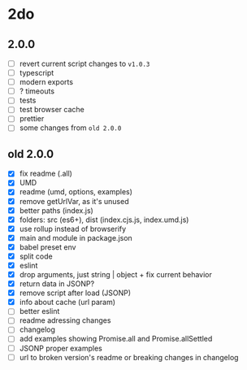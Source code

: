 # 2do

## 2.0.0
* [ ] revert current script changes to `v1.0.3`
* [ ] typescript
* [ ] modern exports
* [ ] ? timeouts
* [ ] tests
* [ ] test browser cache
* [ ] prettier
* [ ] some changes from `old 2.0.0`

## old 2.0.0

* [x] fix readme (.all)
* [x] UMD
* [x] readme (umd, options, examples)
* [x] remove getUrlVar, as it's unused
* [x] better paths (index.js)
* [x] folders: src (es6+), dist (index.cjs.js, index.umd.js)
* [x] use rollup instead of browserify
* [x] main and module in package.json
* [x] babel preset env
* [x] split code
* [x] eslint
* [x] drop arguments, just string | object + fix current behavior
* [x] return data in JSONP?
* [x] remove script after load (JSONP)
* [x] info about cache (url param)
* [ ] better eslint
* [ ] readme adressing changes
* [ ] changelog
* [ ] add examples showing Promise.all and Promise.allSettled
* [ ] JSONP proper examples
* [ ] url to broken version's readme or breaking changes in changelog
